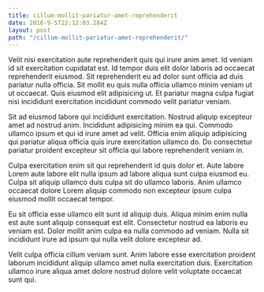 ```yaml
---
title: cillum-mollit-pariatur-amet-reprehenderit
date: 2016-9-5T22:12:03.284Z
layout: post
path: "/cillum-mollit-pariatur-amet-reprehenderit/"
---
```


Velit nisi exercitation aute reprehenderit quis qui irure anim amet. Id veniam id sit exercitation cupidatat est. Id tempor duis elit dolor laboris ad occaecat reprehenderit eiusmod. Sit reprehenderit eu ad dolor sunt officia ad duis pariatur nulla officia. Sit mollit eu quis nulla officia ullamco minim veniam ut ut occaecat. Quis eiusmod elit adipisicing ut. Et pariatur magna culpa fugiat nisi incididunt exercitation incididunt commodo velit pariatur veniam.

Sit ad eiusmod labore qui incididunt exercitation. Nostrud aliquip excepteur amet ad nostrud anim. Incididunt adipisicing minim ea qui. Commodo ullamco ipsum et qui id irure amet ad velit. Officia enim aliquip adipisicing qui pariatur aliqua officia quis irure exercitation ullamco do. Do consectetur pariatur proident excepteur sit officia qui labore reprehenderit veniam in.

Culpa exercitation enim sit qui reprehenderit id quis dolor et. Aute labore Lorem aute labore elit nulla ipsum ad labore aliqua sunt culpa eiusmod eu. Culpa sit aliquip ullamco duis culpa sit do ullamco laboris. Anim ullamco occaecat dolore Lorem aliquip commodo non excepteur ipsum culpa eiusmod mollit occaecat tempor.

Eu sit officia esse ullamco elit sunt id aliquip duis. Aliqua minim enim nulla est aute sunt aliquip consequat est elit. Consectetur nostrud ea laboris eu veniam est. Dolor mollit anim culpa ea nulla commodo ad veniam. Nulla sit incididunt irure ad ipsum qui nulla velit dolore excepteur ad.

Velit culpa officia cillum veniam sunt. Anim labore esse exercitation proident laborum incididunt aliquip ullamco amet nulla exercitation duis. Exercitation ullamco irure aliqua amet dolore nostrud dolore velit voluptate occaecat sunt qui.